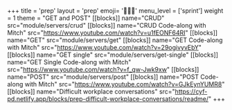 +++
title = 'prep'
layout = 'prep'
emoji= '🧑🏾‍💻'
menu_level = ['sprint']
weight = 1
theme = "GET and POST"
[[blocks]]
name="CRUD"
src="module/servers/crud"
[[blocks]]
name="CRUD Code-along with Mitch"
src="https://www.youtube.com/watch?v=u1fEONF64RI"
[[blocks]]
name="GET"
src="module/servers/get"
[[blocks]]
name="GET Code-along with Mitch"
src="https://www.youtube.com/watch?v=29ogivyvEbY"
[[blocks]]
name="GET single"
src="module/servers/get-single"
[[blocks]]
name="GET Single Code-along with Mitch"
src="https://www.youtube.com/watch?v=f_qw-Jwk9xw"
[[blocks]]
name="POST"
src="module/servers/post"
[[blocks]]
name="POST Code-along with Mitch"
src="https://www.youtube.com/watch?v=GJkEynYUMR8"
[[blocks]]
name="Difficult workplace conversations"
src="https://cyf-pd.netlify.app/blocks/prep-difficult-workplace-conversations/readme/"
+++
